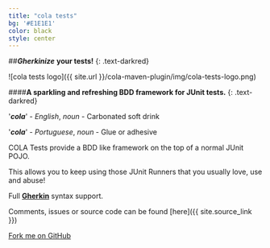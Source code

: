 ```yaml
---
title: "cola tests"
bg: '#E1E1E1'
color: black
style: center
---
```


##***Gherkinize*** **your tests!**
{: .text-darkred}

![cola tests logo]({{ site.url }}/cola-maven-plugin/img/cola-tests-logo.png)

####**A sparkling and refreshing BDD framework for JUnit tests.**
{: .text-darkred}

'***cola***' - *English*, *noun* - Carbonated soft drink

'***cola***' - *Portuguese*, *noun* - Glue or adhesive

COLA Tests provide a BDD like framework on the top of a normal JUnit POJO.

This allows you to keep using those JUnit Runners that you usually love, use and abuse!

Full **[Gherkin](https://github.com/cucumber/cucumber/wiki/Gherkin)** syntax support.

Comments, issues or source code can be found [here]({{ site.source_link }})

<span id="forkongithub">
  <a href="{{ site.source_link }}" class="bg-red">
    Fork me on GitHub
  </a>
</span>
